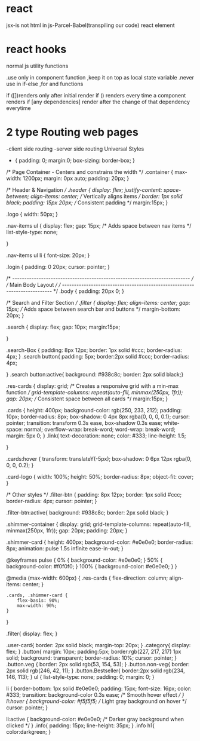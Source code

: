 # react 
jsx-is not html in js-Parcel-Babel(transpiling our code)
react element
# react hooks
normal js utility functions 
<!-- -useState() -->
.use only in component function ,keep it on top as local state variable 
.never use in if-else ,for and functions
<!-- -useEffect() -->
if ([])renders only after initial render 
if () renders every time a component renders
if [any dependencies] render after the change of that dependency everytime 
# 2 type Routing web pages
-client side routing 
-server side routing 
Universal Styles
* {
    padding: 0;
    margin:0;
    box-sizing: border-box;
}

/* Page Container - Centers and constrains the width */
.container {
    max-width: 1200px;
    margin: 0px auto;
    padding: 20px;
}

/* Header & Navigation */
.header {
    display: flex;
    justify-content: space-between;
    align-items: center; /* Vertically aligns items */
    border: 1px solid black;
    padding: 15px 20px; /* Consistent padding */
      margin:15px;
}

.logo {
    width: 50px;
}

.nav-items ul {
    display: flex;
    gap: 15px; /* Adds space between nav items */
    list-style-type: none;
  
}

.nav-items ul li {
    font-size: 20px;
}

.login {
    padding: 0 20px;
    cursor: pointer;
}

/* -------------------------------------------------------------------------- */
/* Main Body Layout */
/* -------------------------------------------------------------------------- */
.body {
    padding: 20px 0;
}

/* Search and Filter Section */
.filter {
    display: flex;
    align-items: center;
    gap: 15px; /* Adds space between search bar and buttons */
    margin-bottom: 20px;
}

.search {
    display: flex;
    gap: 10px;
    margin:15px;
   
}

.search-Box {
    padding: 8px 12px;
    border: 1px solid #ccc;
    border-radius: 4px;
}
.search button{
    padding: 5px;
    border:2px solid #ccc;
    border-radius: 4px;

}
.search button:active{
     background: #938c8c;
   border: 2px solid black;}


.res-cards {
    display: grid;
    /* Creates a responsive grid with a min-max function */
    grid-template-columns: repeat(auto-fill, minmax(250px, 1fr));
    gap: 20px; /* Consistent space between all cards */
    margin:15px;
}

.cards {
    height: 400px;
    background-color: rgb(250, 233, 212);
    padding: 10px;
    border-radius: 8px;
    box-shadow: 0 4px 8px rgba(0, 0, 0, 0.1);
    cursor: pointer;
    transition: transform 0.3s ease, box-shadow 0.3s ease;
    white-space: normal;
    overflow-wrap: break-word; 
     word-wrap: break-word;     
    margin: 5px 0; 
}
.link{
    text-decoration: none;
    color: #333;
    line-height: 1.5;
    
}



.cards:hover {
    transform: translateY(-5px);
    box-shadow: 0 6px 12px rgba(0, 0, 0, 0.2);
}

.card-logo {
    width: 100%;
    height: 50%;
    border-radius: 8px;
    object-fit: cover;
}

/* Other styles */
.filter-btn {
    padding: 8px 12px;
    border: 1px solid #ccc;
    border-radius: 4px;
    cursor: pointer;
}

.filter-btn:active{
   background: #938c8c;
   border: 2px solid black;
}

.shimmer-container {
    display: grid;
    grid-template-columns: repeat(auto-fill, minmax(250px, 1fr));
    gap: 20px;
    padding: 20px;
}

.shimmer-card {
    height: 400px;
    background-color: #e0e0e0;
    border-radius: 8px;
    animation: pulse 1.5s infinite ease-in-out;
}

@keyframes pulse {
    0% {
        background-color: #e0e0e0;
    }
    50% {
        background-color: #f0f0f0;
    }
    100% {
        background-color: #e0e0e0;
    }
}

@media (max-width: 600px) {
    .res-cards {
        flex-direction: column;
        align-items: center;
    }

    .cards, .shimmer-card {
        flex-basis: 90%;
        max-width: 90%;
    }
}


.filter{
   display: flex;
}

.user-card{
    border: 2px solid black;
    margin-top: 20px;
}
.category{
 display: flex;
}
.button{
    margin: 10px;
    padding:5px;
    border:rgb(227, 217, 217) 1px solid;
    background: transparent;
    border-radius: 10%;
    cursor: pointer;
}
.button.veg {
  border: 2px solid rgb(53, 154, 53); 
}
.button.non-veg{
 border: 2px solid rgb(246, 42, 11);
}
.button.Bestseller{
    border:2px solid rgb(234, 146, 113);
}
ul {
  list-style-type: none; 
  padding: 0; 
  margin: 0; 
}

li {
  border-bottom: 1px solid #e0e0e0; 
  padding: 15px; 
  font-size: 16px;
  color: #333;
  transition: background-color 0.3s ease; /* Smooth hover effect */
}
li:hover {
  background-color: #f5f5f5; /* Light gray background on hover */
  cursor: pointer;
}

li:active {
  background-color: #e0e0e0; /* Darker gray background when clicked */
}
.info{
 padding: 15px;
 line-height: 35px;
}
.info h1{
    color:darkgreen;
}